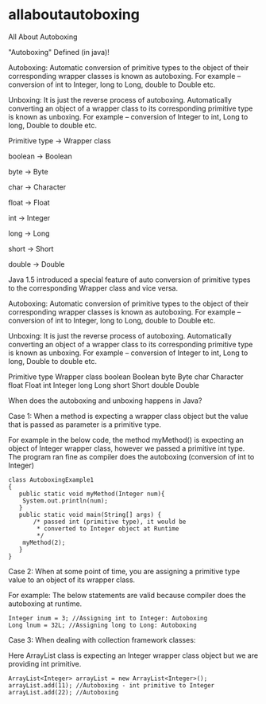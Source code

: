 # allaboutautoboxing
All About Autoboxing

"Autoboxing" Defined (in java)!

Autoboxing: Automatic conversion of primitive types to the object of their corresponding wrapper classes is known as autoboxing. For example – conversion of int to Integer, long to Long, double to Double etc.

Unboxing: It is just the reverse process of autoboxing. Automatically converting an object of a wrapper class to its corresponding primitive type is known as unboxing. For example – conversion of Integer to int, Long to long, Double to double etc.

Primitive type -> Wrapper class

boolean -> Boolean

byte -> Byte

char -> Character

float -> Float

int -> Integer

long -> Long

short -> Short

double -> Double

Java 1.5 introduced a special feature of auto conversion of primitive types to the corresponding Wrapper class and vice versa.

Autoboxing: Automatic conversion of primitive types to the object of their corresponding wrapper classes is known as autoboxing. For example – conversion of int to Integer, long to Long, double to Double etc.

Unboxing: It is just the reverse process of autoboxing. Automatically converting an object of a wrapper class to its corresponding primitive type is known as unboxing. For example – conversion of Integer to int, Long to long, Double to double etc.

Primitive type	Wrapper class
boolean	        Boolean
byte	        Byte
char	        Character
float	        Float
int	        Integer
long	        Long
short	        Short
double	        Double

When does the autoboxing and unboxing happens in Java?

Case 1: When a method is expecting a wrapper class object but the value that is passed as parameter is a primitive type. 

For example in the below code, the method myMethod() is expecting an object of Integer wrapper class, however we passed a primitive int type. The program ran fine as compiler does the autoboxing (conversion of int to Integer)
```
class AutoboxingExample1
{
   public static void myMethod(Integer num){
	System.out.println(num);
   }
   public static void main(String[] args) {
       /* passed int (primitive type), it would be 
        * converted to Integer object at Runtime
        */
   	myMethod(2);
   }
}
```
Case 2: When at some point of time, you are assigning a primitive type value to an object of its wrapper class. 

For example: The below statements are valid because compiler does the autoboxing at runtime.

```
Integer inum = 3; //Assigning int to Integer: Autoboxing
Long lnum = 32L; //Assigning long to Long: Autoboxing
```

Case 3: When dealing with collection framework classes:

Here ArrayList class is expecting an Integer wrapper class object but we are providing int primitive.

```
ArrayList<Integer> arrayList = new ArrayList<Integer>();
arrayList.add(11); //Autoboxing - int primitive to Integer
arrayList.add(22); //Autoboxing
```

